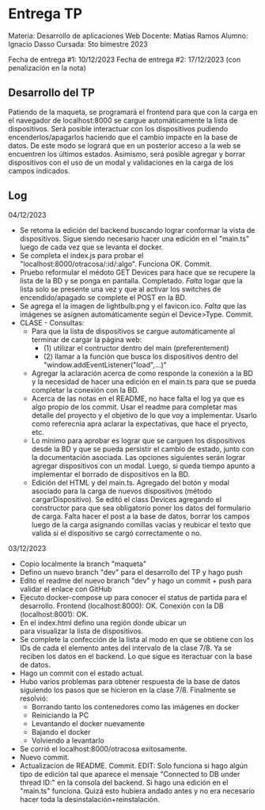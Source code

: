# Entrega TP

Materia: Desarrollo de aplicaciones Web
Docente: Matías Ramos
Alumno: Ignacio Dasso
Cursada: 5to bimestre 2023

Fecha de entrega #1: 10/12/2023
Fecha de entrega #2: 17/12/2023 (con penalización en la nota)

## Desarrollo del TP
Patiendo de la maqueta, se programará el frontend para que con la carga en el navegador de localhost:8000 se cargue automáticamente la lista de dispositivos.
Será posible interactuar con los dispositivos pudiendo encenderlos/apagarlos haciendo que el cambio impacte en la base de datos. De este modo se logrará que en un posterior acceso a la web se encuentren los últimos estados.
Asimismo, será posible agregar y borrar dispositivos con el uso de un modal y validaciones en la carga de los campos indicados.

## Log
04/12/2023
- Se retoma la edición del backend buscando lograr conformar la vista de dispositivos. Sigue siendo necesario hacer una edición en el "main.ts" luego de cada vez que se levanta el docker.
- Se completa el index.js para probar el "localhost:8000/otracosa/:id/:algo". Funciona OK. Commit.
- Pruebo reformular el médoto GET Devices para hace que se recupere la lista de la BD y se ponga en pantalla. Completado. *Falta* logar que la lista solo se presente una vez y que al activar los switches de encendido/apagado se complete el POST en la BD.
- Se agrega el la imagen de lightbulb.png y el favicon.ico. *Falta* que las imágenes se asignen automáticamente según el Device>Type. Commit.
- CLASE - Consultas: 
    - Para que la lista de dispositivos se cargue automáticamente al terminar de cargar la página web:
        - (1) utilizar el contructor dentro del main (preferentement)
        - (2) llamar a la función que busca los dispositivos dentro del "window.addEventListener("load",...)"
    - Agregar la aclaración acerca de como responde la conexión a la BD y la necesidad de hacer una edición en el main.ts para que se pueda completar la conexión con la BD.
    - Acerca de las notas en el README, no hace falta el log ya que es algo propio de los commit. Usar el readme para completar mas detalle del proyecto y el objetivo de lo que voy a implementar. Usarlo como referecnia apra aclarar la expectativas, que hace el pryecto, etc.
    - Lo mínimo para aprobar es lograr que se carguen los dispositivos desde la BD y que se pueda persistir el cambio de estado, junto con la documentación asociada. Las opciones siguientes serán lograr agregar dispositivos con un modal. Luego, si queda tiempo apunto a implementar el borrado de dispositivos en la BD.
    - Edición del HTML y del main.ts. Agregado del botón y modal asociado para la carga de nuevos dispositivos (método cargarDispositivo). Se editó el class Devices agregando el constructor para que sea obligatorio poner los datos del formulario de carga. Falta hacer el post a la base de datos, borrar los campos luego de la carga asignando comillas vacías y reubicar el texto que valida si el dispositivo se cargó correctamente o no.

03/12/2023
- Copio localmente la branch "maqueta"
- Defino un nuevo branch "dev" para el desarrollo del TP y hago push
- Edito el readme del nuevo branch "dev" y hago un commit + push para validar el enlace con GitHub
- Ejecuto docker-compose up para conocer el status de partida para el desarrollo. Frontend (localhost:8000): OK. Conexión con la DB (localhost:8001): OK.
- En el index.html defino una región donde ubicar un <div> para visualizar la lista de dispositivos.
- Se complete la confección de la lista al modo en que se obtiene con los IDs de cada el elemento antes del intervalo de la clase 7/8. Ya se reciben los datos en el backend. Lo que sigue es iteractuar con la base de datos.
- Hago un commit con el estado actual.
- Hubo varios problemas para obtener respuesta de la base de datos siguiendo los pasos que se hicieron en la clase 7/8. Finalmente se resolvió:
    - Borrando tanto los contenedores como las imágenes en docker
    - Reiniciando la PC
    - Levantando el docker nuevamente
    - Bajando el docker
    - Volviendo a levantarlo
-  Se corrió el localhost:8000/otracosa exitosamente.
- Nuevo commit. 
- Actualizacion de README. Commit. EDIT: Solo funciona si hago algún tipo de edición tal que aparece el mensaje "Connected to DB under thread ID:" en la consola del backend. Si hago una edición en el "main.ts" funciona. Quizá esto hubiera andado antes y no era necesario hacer toda la desinstalación+reinstalación.